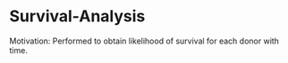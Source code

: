 # Survival-Analysis
Motivation: Performed to obtain likelihood of survival for each donor with time. 
